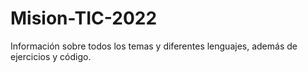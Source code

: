 # Mision-TIC-2022
Información sobre todos los temas y diferentes lenguajes, además de ejercicios y código.

